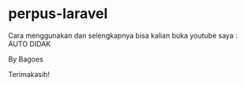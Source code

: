 # perpus-laravel
Cara menggunakan dan selengkapnya bisa kalian buka youtube saya : AUTO DIDAK

By Bagoes

Terimakasih!

